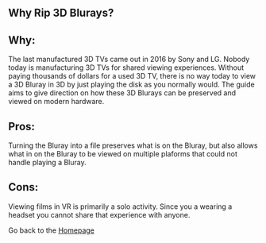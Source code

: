 ## Why Rip 3D Blurays?

## Why:
The last manufactured 3D TVs came out in 2016 by Sony and LG. Nobody today is manufacturing 3D TVs for shared viewing experiences. Without paying thousands of dollars for a used 3D TV, there is no way today to view a 3D Bluray in 3D by just playing the disk as you normally would. The guide aims to give direction on how these 3D Blurays can be preserved and viewed on modern hardware.

## Pros:
Turning the Bluray into a file preserves what is on the Bluray, but also allows what in on the Bluray to be viewed on multiple plaforms that could not handle playing a Bluray.

## Cons:
Viewing films in VR is primarily a solo activity. Since you a wearing a headset you cannot share that experience with anyone. 

Go back to the [Homepage](index.md)
